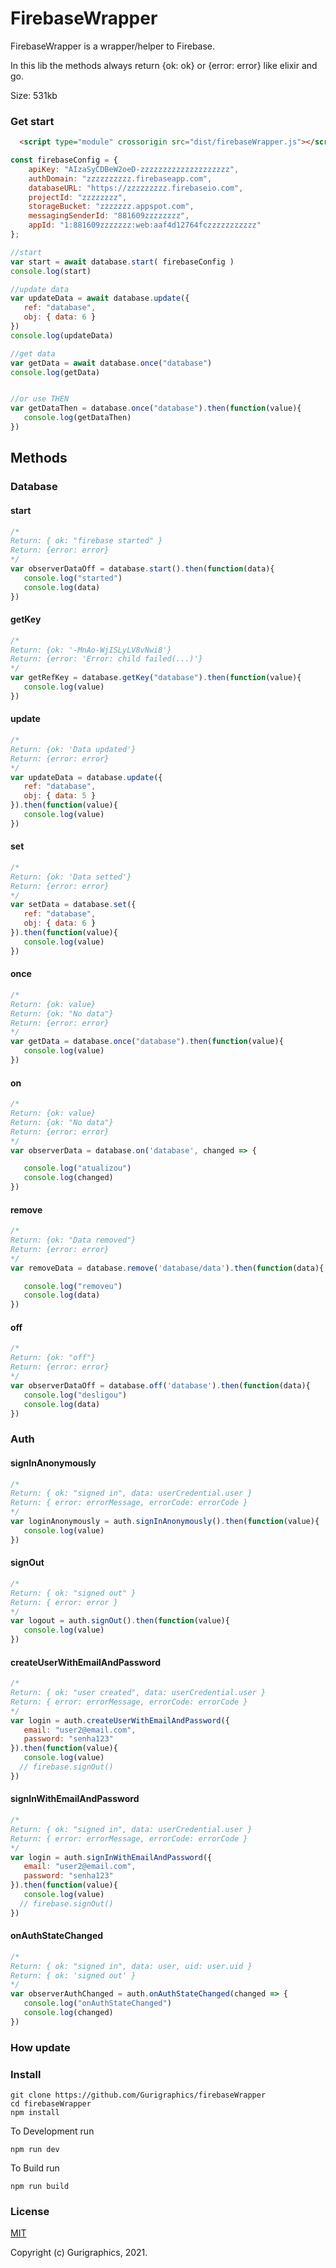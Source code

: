 # FirebaseWrapper

FirebaseWrapper is a wrapper/helper to Firebase.

In this lib the methods always return {ok: ok} or {error: error} like elixir and go.

Size: 531kb

### Get start

```html
  <script type="module" crossorigin src="dist/firebaseWrapper.js"></script>
```

```javascript
const firebaseConfig = {
    apiKey: "AIzaSyCDBeW2oeD-zzzzzzzzzzzzzzzzzzzz",
    authDomain: "zzzzzzzzzz.firebaseapp.com",
    databaseURL: "https://zzzzzzzzz.firebaseio.com",
    projectId: "zzzzzzzz",
    storageBucket: "zzzzzzz.appspot.com",
    messagingSenderId: "881609zzzzzzzz",
    appId: "1:881609zzzzzzz:web:aaf4d12764fczzzzzzzzzzz"
};

//start
var start = await database.start( firebaseConfig )
console.log(start)

//update data
var updateData = await database.update({
   ref: "database",
   obj: { data: 6 }
})
console.log(updateData)

//get data
var getData = await database.once("database")
console.log(getData)


//or use THEN
var getDataThen = database.once("database").then(function(value){
   console.log(getDataThen)
})

```

## Methods

### Database

#### start
```javascript
/*
Return: { ok: "firebase started" } 
Return: {error: error}
*/
var observerDataOff = database.start().then(function(data){
   console.log("started")
   console.log(data)
})
```

#### getKey
```javascript
/*
Return: {ok: '-MnAo-WjISLyLV8vNwi8'}
Return: {error: 'Error: child failed(...)'}
*/
var getRefKey = database.getKey("database").then(function(value){
   console.log(value)
})
```
#### update
```javascript
/*
Return: {ok: 'Data updated'}
Return: {error: error}
*/
var updateData = database.update({
   ref: "database",
   obj: { data: 5 }
}).then(function(value){
   console.log(value)
})
 ```

#### set
```javascript
/*
Return: {ok: 'Data setted'}
Return: {error: error}
*/
var setData = database.set({
   ref: "database",
   obj: { data: 6 }
}).then(function(value){
   console.log(value)
})
```

#### once
```javascript
/*
Return: {ok: value}
Return: {ok: "No data"}
Return: {error: error}
*/
var getData = database.once("database").then(function(value){
   console.log(value)
})
```

#### on
```javascript
/*
Return: {ok: value}
Return: {ok: "No data"}
Return: {error: error}
*/
var observerData = database.on('database', changed => {

   console.log("atualizou")
   console.log(changed)
})
```
#### remove
```javascript
/*
Return: {ok: "Data removed"}
Return: {error: error}
*/
var removeData = database.remove('database/data').then(function(data){

   console.log("removeu")
   console.log(data)
})
```
#### off
```javascript
/*
Return: {ok: "off"}
Return: {error: error}
*/
var observerDataOff = database.off('database').then(function(data){
   console.log("desligou")
   console.log(data)
})
```


### Auth
 
#### signInAnonymously
```javascript
/*
Return: { ok: "signed in", data: userCredential.user } 
Return: { error: errorMessage, errorCode: errorCode }   
*/
var loginAnonymously = auth.signInAnonymously().then(function(value){
   console.log(value)
})
```
#### signOut
```javascript
/*
Return: { ok: "signed out" } 
Return: { error: error }  
*/
var logout = auth.signOut().then(function(value){
   console.log(value)
})
```

#### createUserWithEmailAndPassword
```javascript
/*
Return: { ok: "user created", data: userCredential.user } 
Return: { error: errorMessage, errorCode: errorCode } 
*/
var login = auth.createUserWithEmailAndPassword({
   email: "user2@email.com",
   password: "senha123"
}).then(function(value){
   console.log(value)
  // firebase.signOut() 
})
```
#### signInWithEmailAndPassword
```javascript
/*
Return: { ok: "signed in", data: userCredential.user } 
Return: { error: errorMessage, errorCode: errorCode } 
*/
var login = auth.signInWithEmailAndPassword({
   email: "user2@email.com",
   password: "senha123"
}).then(function(value){
   console.log(value)
  // firebase.signOut() 
})
```
#### onAuthStateChanged
```javascript
/*
Return: { ok: "signed in", data: user, uid: user.uid }
Return: { ok: 'signed out' }
*/
var observerAuthChanged = auth.onAuthStateChanged(changed => {
   console.log("onAuthStateChanged")
   console.log(changed)
})
```


### How update

### Install
```
git clone https://github.com/Gurigraphics/firebaseWrapper
cd firebaseWrapper
npm install

```
To Development run
```
npm run dev
```

To Build run
```
npm run build
```


### License

 [MIT](http://opensource.org/licenses/MIT)

Copyright (c) Gurigraphics, 2021.
